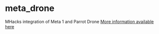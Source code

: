 # meta_drone
MHacks integration of Meta 1 and Parrot Drone
[More information available here](http://www.srohrer.me/meta_drone)
